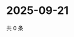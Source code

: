 # 2025-09-21

共 0 条

<!-- BEGIN ZHIHUQUESTIONS -->
<!-- 最后更新时间 Sun Sep 21 2025 18:10:17 GMT+0800 (China Standard Time) -->

<!-- END ZHIHUQUESTIONS -->
